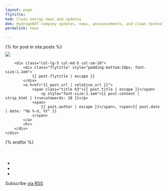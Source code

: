 ```yaml
---
layout: page
flytitle:  
hed: Clean energy news and updates
dek: HydrogeNXT company updates, news, announcements, and clean technology links
permalink: news

---
```


<!-- SMAG displays recent posts   -->

<div class="container">
	{% for post in site.posts %}
	<div class="row">
		<div class="col-lg-3 col-lg-offset-2 col-md-3 col-md-offset-2">
		<a href="{{ post.url | relative_url }}">
			<img src=" {{ post.img-large | escape }} " class="img-responsive" style="margin-top:7px">
		</a>
		</div>

		<div class="col-lg-5 col-md-5 col-sm-10">
			<div class="flytitle" style="padding-bottom:10px; font-size:1.1em">
				{{ post.flytitle | escape }}
			</div>
			<a href="{{ post.url | relative_url }}">
				<span class="title h3">{{ post.title | escape }}</span>
					<p style="font-size:1.1em">{{ post.content | strip_html | truncatewords: 28 }}</p>
				<span>
					{{ post.author | escape }}</span>, <span>{{ post.date | date: "%b %-d, %Y" }}
				</span>
			</a>
			<hr>
		</div>
	</div>
{% endfor %}
</div>

<div class="team-member col-md-3 col-md-offset-4 text-center" style="margin-top:50px"> <!-- TODO: put this into stylesheet properly -->
<ul class="list-inline social-buttons">
<li><a href="#"><i class="fa fa-twitter"></i></a>
</li>
<li><a href="#"><i class="fa fa-facebook"></i></a>
</li>
<li><a href="#"><i class="fa fa-linkedin"></i></a>
</li>
</ul>
<div class="text-muted">
Subscribe <a href="{{ "/feed.xml" | relative_url }}">via RSS</a>
</div>
</div>

